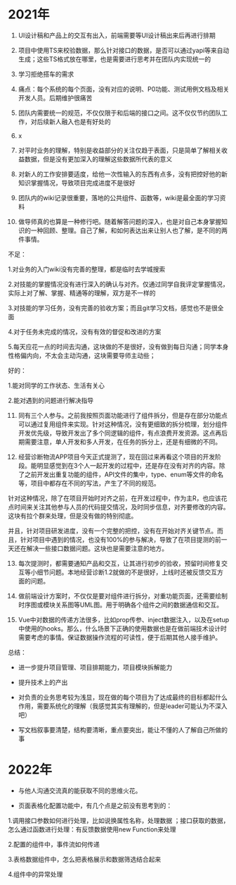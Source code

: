 # 2021年

1. UI设计稿和产品上的交互有出入，前端需要等UI设计稿出来后再进行排期

2. 项目中使用TS来校验数据，那么针对接口的数据，是否可以通过yapi等来自动生成；这些TS格式放在哪里，也是需要进行思考并在团队内实现统一的

3. 学习拒绝搭车的需求

4. 痛点：每个系统的每个页面，没有对应的说明、P0功能、测试用例文档及相关开发人员。后期维护很痛苦

5. 团队内需要统一的规范，不仅仅限于和后端的接口之间。这不仅仅节约团队工作，对后续新人融入也是有好处的

6. x

7. 对平时业务的理解，特别是收益部分的关注仅趋于表面，只是简单了解相关收益数据，但是没有更加深入的理解这些数据所代表的意义

8. 对新人的工作安排要适度，给他一次性输入的东西有点多，没有把控好他的新知识掌握情况，导致项目完成进度不是很好

9. 团队内的wiki记录很重要，落地的公共组件、函数等，wiki是最全面的学习资料

10. 做导师真的也算是一种修行吧。随着解答问题的深入，也是对自己本身掌握知识的一种回顾、整理。自己了解，和如何表达出来让别人也了解，是不同的两件事情。

不足：

1.对业务的入门wiki没有完善的整理，都是临时去学城搜索

2.对技能的掌握情况没有进行深入的确认与对齐。仅通过同学自我评定掌握情况，实际上对了解、掌握、精通等的理解，双方是不一样的

3.对技能的学习任务，没有完善的验收方案；而且git学习文档，感觉也不是很全面

4.对于任务未完成的情况，没有有效的督促和改进的方案

5.每天应花一点的时间去沟通，这块做的不是很好，没有做到每日沟通；同学本身性格偏内向，不太会主动沟通，这块需要导师主动些；

好的：

1.能对同学的工作状态、生活有关心

2.能对遇到的问题进行解决指导

11. 同有三个人参与。之前我按照页面功能进行了组件拆分，但是存在部分功能点可以通过复用组件来实现。针对这种情况，没有更细致的拆分梳理，划分组件开发优先级，导致开发出了多个同逻辑的组件，有点浪费开发资源。这点再后期需要注意，单人开发和多人开发，在任务的拆分上，还是有细微的不同。

12. 经营诊断物流APP项目今天正式提测了，现在回过来再看这个项目的开发阶段。能明显感觉到在3个人一起开发的过程中，还是存在没有对齐的内容。除了之前开发出重复功能的组件，API文件的集中，type、enum等文件的命名等，项目中都存在不同的写法，产生了不同的规范。

针对这种情况，除了在项目开始时对齐之前，在开发过程中，作为主R，也应该花点时间来关注其他参与人员的代码提交情况，及时同步信息，对齐要修改的内容。这块有拉个群来处理，但是没有做的特别彻底。

并且，针对项目研发进度，没有一个完整的把控，没有在开始对齐关键节点。而且，针对项目中遇到的情况，也没有100%的参与解决，导致了在项目提测的前一天还在解决一些接口数据问题。这块也是需要注意的地方。

13. 每次提测时，都需要通知产品和交互，让其进行初步的验收，预留时间修复交互等小细节问题。本地经营诊断1.2就做的不是很好，上线时还被反馈交互方面的问题。

14. 做前端设计方案时，不仅仅是要对组件进行拆分，对重功能页面，还需要绘制时序图或模块关系图等UML图。用于明确各个组件之间的数据通信和交互。

15. Vue中对数据的传递方法很多，比如prop传参、inject数据注入，以及在setup中使用的hooks。那么，什么场景下正确的使用数据也是在做前端技术设计时需要考虑的事情。保证数据操作流程的可读性，便于后期其他人接手维护。

总结：
* 进一步提升项目管理、项目排期能力，项目模块拆解能力

* 提升技术上的产出

* 对负责的业务思考较为浅显，现在做的每个项目为了达成最终的目标都起什么作用，需要系统化的理解（我感觉其实有理解的，但是leader可能认为不深入吧）

* 写文档叙事要清楚，结构要清晰，重点要突出，能让不懂的人了解自己所做的事

# 2022年

* 与他人沟通交流真的能获取不同的思维火花。

* 页面表格化配置功能中，有几个点是之前没有思考到的：

1.调用接口参数如何进行处理，比如说换属性名称，处理数据 ；接口获取的数据，怎么通过函数进行处理：有反馈数据使用new Function来处理

2.配置的组件中，事件流如何传递

3.表格数据组件中，怎么把表格展示和数据筛选结合起来

4.组件中的异常处理

